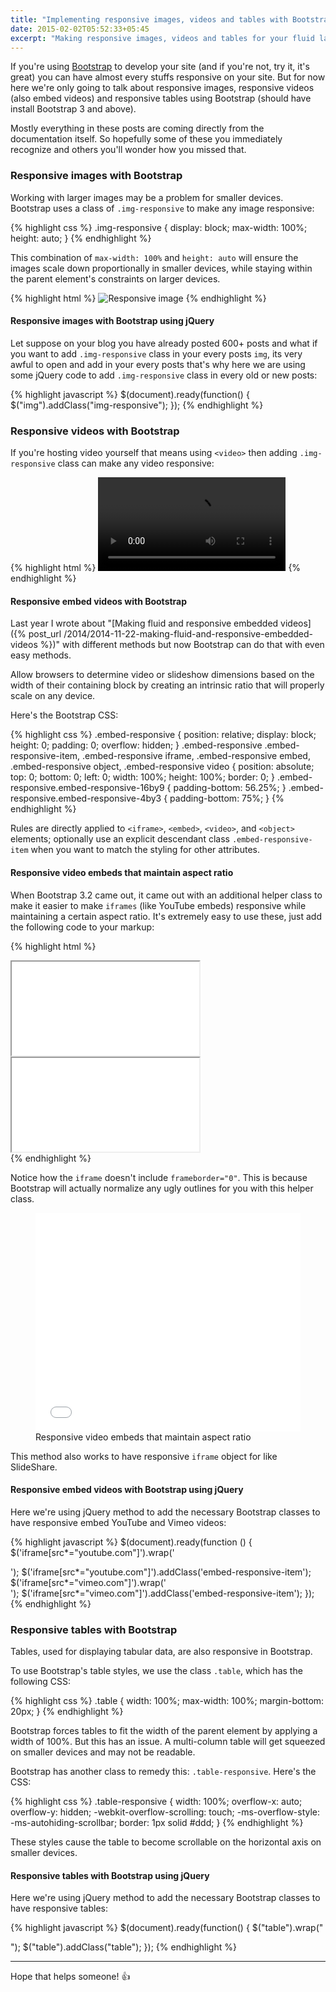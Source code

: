 ```yaml
---
title: "Implementing responsive images, videos and tables with Bootstrap"
date: 2015-02-02T05:52:33+05:45
excerpt: "Making responsive images, videos and tables for your fluid layout using Bootstrap CSS."
---
```


If you're using [Bootstrap](http://getbootstrap.com/) to develop your site (and if you're not, try it, it's great) you can have almost every stuffs responsive on your site. But for now here we're only going to talk about responsive images, responsive videos (also embed videos) and responsive tables using Bootstrap (should have install Bootstrap 3 and above).

Mostly everything in these posts are coming directly from the documentation itself. So hopefully some of these you immediately recognize and others you'll wonder how you missed that.

### Responsive images with Bootstrap

Working with larger images may be a problem for smaller devices. Bootstrap uses a class of `.img-responsive` to make any image responsive:

{% highlight css %}
.img-responsive {
  display: block;
  max-width: 100%;
  height: auto;
}
{% endhighlight %}

This combination of `max-width: 100%` and `height: auto` will ensure the images scale down proportionally in smaller devices, while staying within the parent element's constraints on larger devices.

{% highlight html %}
<img src="..." class="img-responsive" alt="Responsive image">
{% endhighlight %}

#### Responsive images with Bootstrap using jQuery

Let suppose on your blog you have already posted 600+ posts and what if you want to add `.img-responsive` class in your every posts `img`, its very awful to open and add in your every posts that's why here we are using some jQuery code to add `.img-responsive` class in every old or new posts:

{% highlight javascript %}
$(document).ready(function() {
	$("img").addClass("img-responsive");
});
{% endhighlight %}

### Responsive videos with Bootstrap

If you're hosting video yourself that means using `<video>` then adding `.img-responsive` class can make any video responsive:

{% highlight html %}
<video src="..." class="img-responsive" controls></video>
{% endhighlight %}

#### Responsive embed videos with Bootstrap

Last year I wrote about "[Making fluid and responsive embedded videos]({% post_url /2014/2014-11-22-making-fluid-and-responsive-embedded-videos %})" with different methods but now Bootstrap can do that with even easy methods.

Allow browsers to determine video or slideshow dimensions based on the width of their containing block by creating an intrinsic ratio that will properly scale on any device.

Here's the Bootstrap CSS:

{% highlight css %}
.embed-responsive {
  position: relative;
  display: block;
  height: 0;
  padding: 0;
  overflow: hidden;
}
.embed-responsive .embed-responsive-item,
.embed-responsive iframe,
.embed-responsive embed,
.embed-responsive object,
.embed-responsive video {
  position: absolute;
  top: 0;
  bottom: 0;
  left: 0;
  width: 100%;
  height: 100%;
  border: 0;
}
.embed-responsive.embed-responsive-16by9 {
  padding-bottom: 56.25%;
}
.embed-responsive.embed-responsive-4by3 {
  padding-bottom: 75%;
}
{% endhighlight %}

Rules are directly applied to `<iframe>`, `<embed>`, `<video>`, and `<object>` elements; optionally use an explicit descendant class `.embed-responsive-item` when you want to match the styling for other attributes.

#### Responsive video embeds that maintain aspect ratio

When Bootstrap 3.2 came out, it came out with an additional helper class to make it easier to make `iframes` (like YouTube embeds) responsive while maintaining a certain aspect ratio. It's extremely easy to use these, just add the following code to your markup:

{% highlight html %}
<!-- 16:9 aspect ratio -->
<div class="embed-responsive embed-responsive-16by9">
    <iframe class="embed-responsive-item" src="//www.youtube.com/embed/ePbKGoIGAXY"></iframe>
</div>

<!-- 4:3 aspect ratio -->
<div class="embed-responsive embed-responsive-4by3">
    <iframe class="embed-responsive-item" src="//www.youtube.com/embed/ePbKGoIGAXY"></iframe>
</div>
{% endhighlight %}

Notice how the `iframe` doesn't include `frameborder="0"`. This is because Bootstrap will actually normalize any ugly outlines for you with this helper class.

<figure>
  <iframe height='350' scrolling='no' src='//codepen.io/MilanAryal/embed/myByRw/' frameborder='no' allowtransparency='true' allowfullscreen='true' style='width: 100%;'>See the Pen <a href='http://codepen.io/MilanAryal/pen/myByRw/'>myByRw</a> by Milan Aryal (<a href='http://codepen.io/MilanAryal'>@MilanAryal</a>) on <a href='http://codepen.io'>CodePen</a>.
  </iframe>
    <figcaption>Responsive video embeds that maintain aspect ratio</figcaption>
</figure>

This method also works to have responsive `iframe` object for like SlideShare.

#### Responsive embed videos with Bootstrap using jQuery

Here we're using jQuery method to add the necessary Bootstrap classes to have responsive embed YouTube and Vimeo videos:

{% highlight javascript %}
$(document).ready(function () { 
    $('iframe[src*="youtube.com"]').wrap('<div class="embed-responsive embed-responsive-16by9"></div>');
	  $('iframe[src*="youtube.com"]').addClass('embed-responsive-item');
    $('iframe[src*="vimeo.com"]').wrap('<div class="embed-responsive embed-responsive-16by9"></div>');
	  $('iframe[src*="vimeo.com"]').addClass('embed-responsive-item');
});
{% endhighlight %}

### Responsive tables with Bootstrap

Tables, used for displaying tabular data, are also responsive in Bootstrap.

To use Bootstrap's table styles, we use the class `.table`, which has the following CSS:

{% highlight css %}
.table {
  width: 100%;
  max-width: 100%;
  margin-bottom: 20px;
}
{% endhighlight %}

Bootstrap forces tables to fit the width of the parent element by applying a width of 100%. But this has an issue. A multi-column table will get squeezed on smaller devices and may not be readable.

Bootstrap has another class to remedy this: `.table-responsive`. Here's the CSS:

{% highlight css %}
.table-responsive {
  width: 100%;
  overflow-x: auto;
  overflow-y: hidden;
  -webkit-overflow-scrolling: touch;
  -ms-overflow-style: -ms-autohiding-scrollbar;
  border: 1px solid #ddd;
}
{% endhighlight %}

These styles cause the table to become scrollable on the horizontal axis on smaller devices.

#### Responsive tables with Bootstrap using jQuery

Here we're using jQuery method to add the necessary Bootstrap classes to have responsive tables:

{% highlight javascript %}
$(document).ready(function() {
	$("table").wrap("<div class='table-responsive'></div>");
	  $("table").addClass("table");
});
{% endhighlight %}

---

Hope that helps someone! :thumbsup:
